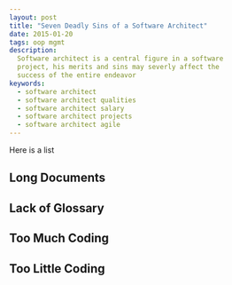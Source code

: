 ```yaml
---
layout: post
title: "Seven Deadly Sins of a Software Architect"
date: 2015-01-20
tags: oop mgmt
description:
  Software architect is a central figure in a software
  project, his merits and sins may severly affect the
  success of the entire endeavor
keywords:
  - software architect
  - software architect qualities
  - software architect salary
  - software architect projects
  - software architect agile
---
```


Here is a list

<!--more-->

## Long Documents

## Lack of Glossary

## Too Much Coding

## Too Little Coding

##
